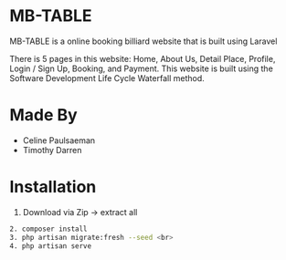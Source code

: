 # MB-TABLE
MB-TABLE is a online booking billiard website that is built using Laravel 

There is 5 pages in this website: Home, About Us, Detail Place, Profile, Login / Sign Up, Booking, and Payment.
This website is built using the Software Development Life Cycle Waterfall method.

# Made By
- Celine Paulsaeman
- Timothy Darren

# Installation
1. Download via Zip -> extract all <br>
```bash
2. composer install
3. php artisan migrate:fresh --seed <br>
4. php artisan serve
```
